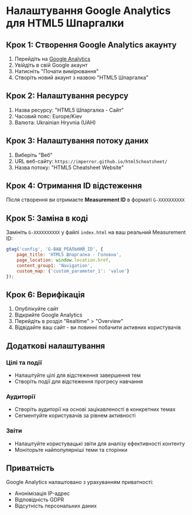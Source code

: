 # Налаштування Google Analytics для HTML5 Шпаргалки

## Крок 1: Створення Google Analytics акаунту

1. Перейдіть на [Google Analytics](https://analytics.google.com/)
2. Увійдіть в свій Google акаунт
3. Натисніть "Почати вимірювання"
4. Створіть новий акаунт з назвою "HTML5 Шпаргалка"

## Крок 2: Налаштування ресурсу

1. Назва ресурсу: "HTML5 Шпаргалка - Сайт"
2. Часовий пояс: Europe/Kiev
3. Валюта: Ukrainian Hryvnia (UAH)

## Крок 3: Налаштування потоку даних

1. Виберіть "Веб"
2. URL веб-сайту: `https://imperror.github.io/html5cheatsheet/`
3. Назва потоку: "HTML5 Cheatsheet Website"

## Крок 4: Отримання ID відстеження

Після створення ви отримаєте **Measurement ID** в форматі `G-XXXXXXXXXX`

## Крок 5: Заміна в коді

Замініть `G-XXXXXXXXXX` у файлі `index.html` на ваш реальний Measurement ID:

```javascript
gtag('config', 'G-ВАШ_РЕАЛЬНИЙ_ID', {
    page_title: 'HTML5 Шпаргалка - Головна',
    page_location: window.location.href,
    content_group1: 'Navigation',
    custom_map: {'custom_parameter_1': 'value'}
});
```

## Крок 6: Верифікація

1. Опублікуйте сайт
2. Відкрийте Google Analytics
3. Перейдіть в розділ "Realtime" > "Overview"
4. Відвідайте ваш сайт - ви повинні побачити активних користувачів

## Додаткові налаштування

### Цілі та події
- Налаштуйте цілі для відстеження завершення тем
- Створіть події для відстеження прогресу навчання

### Аудиторії
- Створіть аудиторії на основі зацікавленості в конкретних темах
- Сегментуйте користувачів за рівнем активності

### Звіти
- Налаштуйте користувацькі звіти для аналізу ефективності контенту
- Моніторьте найпопулярніші теми та сторінки

## Приватність

Google Analytics налаштовано з урахуванням приватності:
- Анонімізація IP-адрес
- Відповідність GDPR
- Відсутність персональних даних